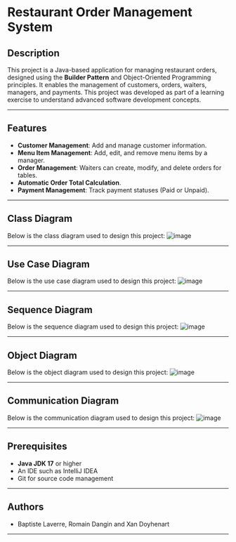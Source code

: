 # Restaurant Order Management System

## Description
This project is a Java-based application for managing restaurant orders, designed using the **Builder Pattern** and Object-Oriented Programming principles. It enables the management of customers, orders, waiters, managers, and payments. This project was developed as part of a learning exercise to understand advanced software development concepts.

---

## Features
- **Customer Management**: Add and manage customer information.
- **Menu Item Management**: Add, edit, and remove menu items by a manager.
- **Order Management**: Waiters can create, modify, and delete orders for tables.
- **Automatic Order Total Calculation**.
- **Payment Management**: Track payment statuses (Paid or Unpaid).

---

## Class Diagram
Below is the class diagram used to design this project:
![image](https://github.com/user-attachments/assets/0e999db5-3e9e-49ca-8659-4a0eafcd9325)

---

## Use Case Diagram
Below is the use case diagram used to design this project:
![image](https://github.com/user-attachments/assets/5e34ae08-ce77-47da-acdb-60b1b14ac689)

---

## Sequence Diagram
Below is the sequence diagram used to design this project:
![image](https://github.com/user-attachments/assets/0783e842-b6d8-470b-95e7-fde3dd4dda89)

---

## Object Diagram
Below is the object diagram used to design this project:
![image](https://github.com/user-attachments/assets/9bdd07b5-6ac6-4b90-9651-a7c59459dbfb)

---

## Communication Diagram
Below is the communication diagram used to design this project:
![image](https://github.com/user-attachments/assets/3e1797c5-433d-45a6-a8b2-c29d6b6a95b9)

---

## Prerequisites
- **Java JDK 17** or higher
- An IDE such as IntelliJ IDEA
- Git for source code management

---

## Authors
- Baptiste Laverre, Romain Dangin and Xan Doyhenart

---

